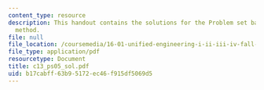 ```yaml
---
content_type: resource
description: This handout contains the solutions for the Problem set based on iteration
  method.
file: null
file_location: /coursemedia/16-01-unified-engineering-i-ii-iii-iv-fall-2005-spring-2006/b17cabff63b95172ec46f915df5069d5_c13_ps05_sol.pdf
file_type: application/pdf
resourcetype: Document
title: c13_ps05_sol.pdf
uid: b17cabff-63b9-5172-ec46-f915df5069d5
---
```

